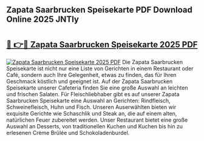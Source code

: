 ## Zapata Saarbrucken Speisekarte PDF Download Online 2025 JNTIy

# <h2><a href="http://gcdy3l1.nevu.top/?p=Zapata+Saarbrucken+Speisekarte">🔗 👉🔴 Zapata Saarbrucken Speisekarte 2025 PDF</a></h2>

[![Zapata Saarbrucken Speisekarte 2025 PDF](https://i.imgur.com/dBaPXMq.png)](http://gcdy3l1.nevu.top/?p=Zapata+Saarbrucken+Speisekarte)
Die Zapata Saarbrucken Speisekarte ist nicht nur eine Liste von Gerichten in einem Restaurant oder Café, sondern auch Ihre Gelegenheit, etwas zu finden, das für Ihren Geschmack köstlich und geeignet ist. Auf der Zapata Saarbrucken Speisekarte unserer Cafeteria finden Sie eine große Auswahl an leichten und frischen Salaten. Für Fleischliebhaber gibt es auf unserer Zapata Saarbrucken Speisekarte eine Auswahl an Gerichten: Rindfleisch, Schweinefleisch, Huhn und Fisch. Unseren Auserwählten bieten wir exquisite Gerichte wie Schaschlik und Steak an, die auf einem alten, natürlichen Feuer zubereitet werden. Unser Restaurant bietet eine große Auswahl an Desserts, von traditionellen Kuchen und Kuchen bis hin zu erlesenen Crème Brûlée und Schokoladenburdel.
